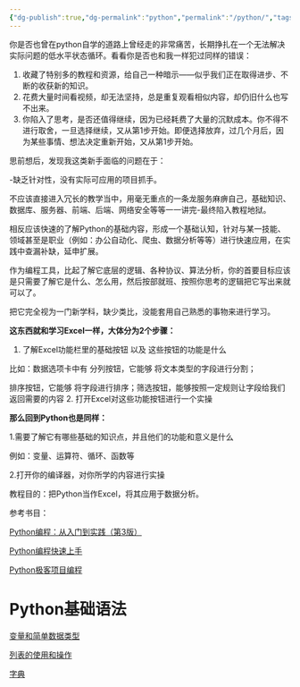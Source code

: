 ```yaml
---
{"dg-publish":true,"dg-permalink":"python","permalink":"/python/","tags":["python"]}
---
```


你是否也曾在python自学的道路上曾经走的非常痛苦，长期挣扎在一个无法解决实际问题的低水平状态循环。看看你是否也和我一样犯过同样的错误：

1. 收藏了特别多的教程和资源，给自己一种暗示——似乎我们正在取得进步、不断的收获新的知识。
2. 花费大量时间看视频，却无法坚持，总是重复观看相似内容，却仍旧什么也写不出来。
3. 你陷入了思考，是否还值得继续，因为已经耗费了大量的沉默成本。你不得不进行取舍，一旦选择继续，又从第1步开始。即便选择放弃，过几个月后，因为某些事情、想法决定重新开始，又从第1步开始。

思前想后，发现我这类新手面临的问题在于：

-缺乏针对性，没有实际可应用的项目抓手。

不应该直接进入冗长的教学当中，用毫无重点的一条龙服务麻痹自己，基础知识、数据库、服务器、前端、后端、网络安全等等一一讲完-最终陷入教程地狱。

相反应该快速的了解Python的基础内容，形成一个基础认知，针对与某一技能、领域甚至是职业（例如：办公自动化、爬虫、数据分析等等）进行快速应用，在实践中查漏补缺，延申扩展。

作为编程工具，比起了解它底层的逻辑、各种协议、算法分析，你的首要目标应该是只需要了解它是什么、怎么用，然后按部就班、按照你思考的逻辑把它写出来就可以了。

把它完全视为一门新学科，缺少类比，没能套用自己熟悉的事物来进行学习。

**这东西就和学习Excel一样，大体分为2个步骤：**

1. 了解Excel功能栏里的基础按钮 以及 这些按钮的功能是什么

比如：数据选项卡中有 分列按钮，它能够 将文本类型的字段进行分割；

排序按钮，它能够 将字段进行排序；筛选按钮，能够按照一定规则让字段给我们返回需要的内容 2. 打开Excel对这些功能按钮进行一个实操

**那么回到Python也是同样：**

1.需要了解它有哪些基础的知识点，并且他们的功能和意义是什么

例如：变量、运算符、循环、函数等

2.打开你的编译器，对你所学的内容进行实操

教程目的：把Python当作Excel，将其应用于数据分析。

参考书目：

[Python编程：从入门到实践（第3版）](https://www.notion.so/Python-3-10489fdf77264fadb16542463c1f6349?pvs=21)

[Python编程快速上手](https://www.notion.so/Python-bccdfb54e50f44c2aab8efdd9f193ef6?pvs=21)

[Python极客项目编程](https://www.notion.so/Python-319807b5179e4d9f8f2ed5f2f51a8fc3?pvs=21)

# Python基础语法

[变量和简单数据类型](https://www.notion.so/4432a6b369fb46d7b3a912a5b9b468f9?pvs=21)

[列表的使用和操作](https://www.notion.so/083ffb06de064c88a2788cb93e53145d?pvs=21)

[字典](https://www.notion.so/29b0c07e4153436db41bd86d33a11b5e?pvs=21)
